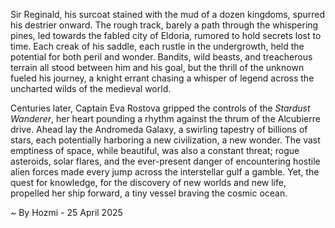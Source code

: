 
Sir Reginald, his surcoat stained with the mud of a dozen kingdoms, spurred his destrier onward.  The rough track, barely a path through the whispering pines, led towards the fabled city of Eldoria, rumored to hold secrets lost to time.  Each creak of his saddle, each rustle in the undergrowth, held the potential for both peril and wonder.  Bandits, wild beasts, and treacherous terrain all stood between him and his goal, but the thrill of the unknown fueled his journey, a knight errant chasing a whisper of legend across the uncharted wilds of the medieval world.

Centuries later, Captain Eva Rostova gripped the controls of the *Stardust Wanderer*, her heart pounding a rhythm against the thrum of the Alcubierre drive.  Ahead lay the Andromeda Galaxy, a swirling tapestry of billions of stars, each potentially harboring a new civilization, a new wonder.  The vast emptiness of space, while beautiful, was also a constant threat; rogue asteroids, solar flares, and the ever-present danger of encountering hostile alien forces made every jump across the interstellar gulf a gamble.  Yet, the quest for knowledge, for the discovery of new worlds and new life, propelled her ship forward, a tiny vessel braving the cosmic ocean.

~ By Hozmi - 25 April 2025
